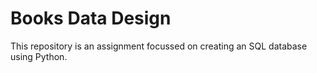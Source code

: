 # Books Data Design
 This repository is an assignment focussed on creating an SQL database using Python.
